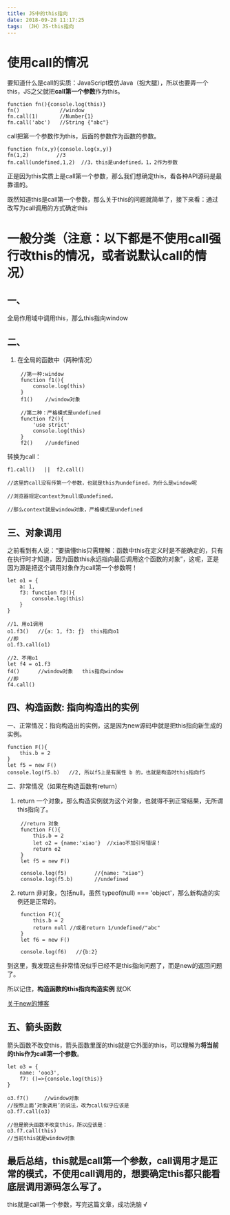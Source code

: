 ```yaml
---
title: JS中的this指向
date: 2018-09-28 11:17:25
tags: （JH）JS-this指向
---
```

# 使用call的情况

要知道什么是call的实质：JavaScript模仿Java（抱大腿），所以也要弄一个this，JS之父就把**call第一个参数**作为this。

	function fn(){console.log(this)}
	fn()			 //window
	fn.call(1)		 //Number{1}
	fn.call('abc')	 //String {"abc"}

call把第一个参数作为this，后面的参数作为函数的参数。
	
	function fn(x,y){console.log(x,y)}
	fn(1,2)			//3
	fn.call(undefined,1,2)	//3，this是undefined，1，2作为参数

正是因为this实质上是call第一个参数，那么我们想确定this，看各种API源码是最靠谱的。


既然知道this是call第一个参数，那么关于this的问题就简单了，接下来看：通过改写为call调用的方式确定this


# 一般分类（注意：以下都是不使用call强行改this的情况，或者说默认call的情况）

## 一、
全局作用域中调用this，那么this指向window

## 二、

1. 在全局的函数中（两种情况）

		//第一种:window
		function f1(){
			console.log(this)
		}	
		f1()    //window对象
		
		//第二种：严格模式是undefined
		function f2(){
			'use strict'
			console.log(this)
		}
		f2()    //undefined

转换为call：
	
	f1.call()	||  f2.call()
	
	//这里的call没有传第一个参数，也就是this为undefined，为什么是window呢
	
	//浏览器规定context为null或undefined，

	//那么context就是window对象，严格模式是undefined

## 三、对象调用

之前看到有人说：“要搞懂this只需理解：函数中this在定义时是不能确定的，只有在执行时才知道，因为函数this永远指向最后调用这个函数的对象”，这呢，正是因为源是把这个调用对象作为call第一个参数啊！

	let o1 = {
		a: 1,
		f3: function f3(){
			console.log(this)
		}
	}
	
	//1、用o1调用
	o1.f3()   //{a: 1, f3: ƒ}  this指向o1
	//即
	o1.f3.call(o1)
	
	//2、不用o1
	let f4 = o1.f3
	f4()	  //window对象   this指向window
	//即
	f4.call()

## 四、构造函数: 指向构造出的实例
一、正常情况：指向构造出的实例，这是因为new源码中就是把this指向新生成的实例。

	function F(){
		this.b = 2
	}
	let f5 = new F()
	console.log(f5.b)	//2, 所以f5上是有属性 b 的，也就是构造时this指向f5

二、非常情况（如果在构造函数有return）

1. return 一个对象，那么构造实例就为这个对象，也就得不到正常结果，无所谓this指向了。

		//return 对象
		function F(){
			this.b = 2
			let o2 = {name:'xiao'}	//xiao不加引号错误！
			return o2	
		}
		let f5 = new F()

		console.log(f5)			//{name: "xiao"}
		console.log(f5.b)		//undefined

2. return 非对象，包括null，虽然 typeof(null) === 'object'，那么新构造的实例还是正常的。

	
		function F(){
			this.b = 2
			return null	//或者return 1/undefined/"abc"
		}
		let f6 = new F()

		console.log(f6)   //{b:2}

到这里，我发现这些非常情况似乎已经不是this指向问题了，而是new的返回问题了。

所以记住，**构造函数的this指向构造实例** 就OK

[关于new的博客]()


## 五、箭头函数
箭头函数不改变this，箭头函数里面的this就是它外面的this，可以理解为**将当前的this作为call第一个参数**。

	let o3 = {
		name: 'ooo3',
		f7: ()=>{console.log(this)}
	}
	
	o3.f7()		//window对象
	//按照上面‘对象调用’的说法，改为call似乎应该是
	o3.f7.call(o3)

	//但是箭头函数不改变this，所以应该是：
	o3.f7.call(this)
	//当前this就是window对象


## 最后总结，this就是call第一个参数，call调用才是正常的模式，不使用call调用的，想要确定this都只能看底层调用源码怎么写了。

this就是call第一个参数，写完这篇文章，成功洗脑 √